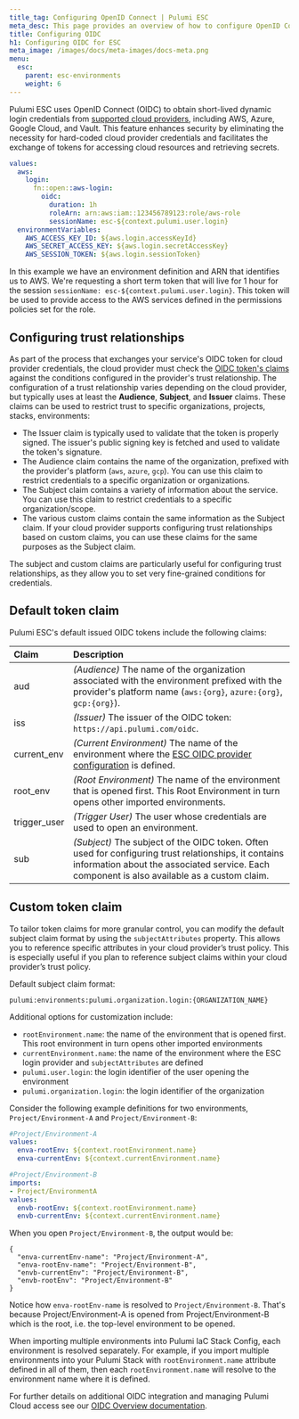 ```yaml
---
title_tag: Configuring OpenID Connect | Pulumi ESC
meta_desc: This page provides an overview of how to configure OpenID Connect integration between Pulumi ESC and supported cloud providers.
title: Configuring OIDC
h1: Configuring OIDC for ESC
meta_image: /images/docs/meta-images/docs-meta.png
menu:
  esc:
    parent: esc-environments
    weight: 6
---
```


Pulumi ESC uses OpenID Connect (OIDC) to obtain short-lived dynamic login credentials from [supported cloud providers](/docs/esc/integrations/dynamic-login-credentials/), including AWS, Azure, Google Cloud, and Vault. This feature enhances security by eliminating the necessity for hard-coded cloud provider credentials and facilitates the exchange of tokens for accessing cloud resources and retrieving secrets.

```yaml
values:
  aws:
    login:
      fn::open::aws-login:
        oidc:
          duration: 1h
          roleArn: arn:aws:iam::123456789123:role/aws-role
          sessionName: esc-${context.pulumi.user.login}
  environmentVariables:
    AWS_ACCESS_KEY_ID: ${aws.login.accessKeyId}
    AWS_SECRET_ACCESS_KEY: ${aws.login.secretAccessKey}
    AWS_SESSION_TOKEN: ${aws.login.sessionToken}
```

In this example we have an environment definition and ARN that identifies us to AWS. We're requesting a short term token that will live for 1 hour for the session `sessionName: esc-${context.pulumi.user.login}`. This token will be used to provide access to the AWS services defined in the permissions policies set for the role.

## Configuring trust relationships

As part of the process that exchanges your service's OIDC token for cloud provider credentials, the cloud provider must check the [OIDC token's claims](https://openid.net/specs/openid-connect-core-1_0.html#Claims) against the conditions configured in the provider's trust relationship. The configuration of a trust relationship varies depending on the cloud provider, but typically uses at least the **Audience**, **Subject**, and **Issuer** claims. These claims can be used to restrict trust to specific organizations, projects, stacks, environments:

- The Issuer claim is typically used to validate that the token is properly signed. The issuer's public signing key is fetched and used to validate the token's signature.
- The Audience claim contains the name of the organization, prefixed with the provider's platform (`aws`, `azure`, `gcp`). You can use this claim to restrict credentials to a specific organization or organizations.
- The Subject claim contains a variety of information about the service. You can use this claim to restrict credentials to a specific organization/scope.
- The various custom claims contain the same information as the Subject claim. If your cloud provider supports configuring trust relationships based on custom claims, you can use these claims for the same purposes as the Subject claim.

The subject and custom claims are particularly useful for configuring trust relationships, as they allow you to set very fine-grained conditions for credentials.

## Default token claim

Pulumi ESC's default issued OIDC tokens include the following claims:

| Claim         | Description |
|:--------------|:------------|
| aud           | _(Audience)_ The name of the organization associated with the environment prefixed with the provider's platform name (`aws:{org}`, `azure:{org}`, `gcp:{org}`). |
| iss           | _(Issuer)_ The issuer of the OIDC token: `https://api.pulumi.com/oidc`. |
| current_env   | _(Current Environment)_ The name of the environment where the [ESC OIDC provider configuration](/docs/esc/integrations/) is defined. |
| root_env      | _(Root Environment)_ The name of the environment that is opened first. This Root Environment in turn opens other imported environments. |
| trigger_user  | _(Trigger User)_ The user whose credentials are used to open an environment. |
| sub           | _(Subject)_ The subject of the OIDC token. Often used for configuring trust relationships, it contains information about the associated service. Each component is also available as a custom claim. |

## Custom token claim

To tailor token claims for more granular control, you can modify the default subject claim format by using the `subjectAttributes` property. This allows you to reference specific attributes in your cloud provider’s trust policy. This is especially useful if you plan to reference subject claims within your cloud provider’s trust policy.

Default subject claim format:

`pulumi:environments:pulumi.organization.login:{ORGANIZATION_NAME}`

Additional options for customization include:

- `rootEnvironment.name`: the name of the environment that is opened first. This root environment in turn opens other imported environments
- `currentEnvironment.name`: the name of the environment where the ESC login provider and `subjectAttributes` are defined
- `pulumi.user.login`: the login identifier of the user opening the environment
- `pulumi.organization.login`: the login identifier of the organization

Consider the following example definitions for two environments, `Project/Environment-A` and `Project/Environment-B`:

```yaml
#Project/Environment-A
values:
  enva-rootEnv: ${context.rootEnvironment.name}
  enva-currentEnv: ${context.currentEnvironment.name}

#Project/Environment-B
imports:
- Project/EnvironmentA
values:
  envb-rootEnv: ${context.rootEnvironment.name}
  envb-currentEnv: ${context.currentEnvironment.name}
```

When you open `Project/Environment-B`, the output would be:

```
{
  "enva-currentEnv-name": "Project/Environment-A",
  "enva-rootEnv-name": "Project/Environment-B",
  "envb-currentEnv": "Project/Environment-B",
  "envb-rootEnv": "Project/Environment-B"
}
```

Notice how `enva-rootEnv-name` is resolved to `Project/Environment-B`. That's because Project/Environment-A is opened from Project/Environment-B which is the root, i.e. the top-level environment to be opened.

When importing multiple environments into Pulumi IaC Stack Config, each environment is resolved separately. For example, if you import multiple environments into your Pulumi Stack with `rootEnvironment.name` attribute defined in all of them, then each `rootEnvironment.name` will resolve to the environment name where it is defined.

For further details on additional OIDC integration and managing Pulumi Cloud access see our [OIDC Overview documentation](/docs/pulumi-cloud/access-management/oidc/).
